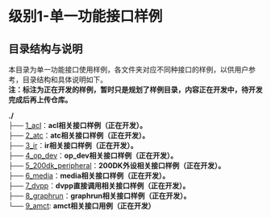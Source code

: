 # 级别1-单一功能接口样例

## 目录结构与说明

本目录为单一功能接口使用样例，各文件夹对应不同种接口的样例，以供用户参考，目录结构和具体说明如下。  
**注：标注为正在开发的样例，暂时只是规划了样例目录，内容正在开发中，待开发完成后再上传仓库。**

**./**  
├── [1_acl](./1_acl)：**acl相关接口样例（正在开发）。**  
├── [2_atc](./2_atc)：**atc相关接口样例（正在开发）。**  
├── [3_ir](./3_ir)：**ir相关接口样例（正在开发）。**  
├── [4_op_dev](./4_op_dev)：**op_dev相关接口样例（正在开发）。**  
├── [5_200dk_peripheral](./5_200dk_peripheral)：**200DK外设相关接口样例（正在开发）。**  
├── [6_media](./6_media)：**media相关接口样例（正在开发）。**  
├── [7_dvpp](./7_dvpp)：**dvpp直接调用相关接口样例（正在开发）。**  
├── [8_graphrun](./8_graphrun)：**graphrun相关接口样例（正在开发）。**  
└── [9_amct](./9_amct/README_CN.md): **amct相关接口用例（正在开发）**  
